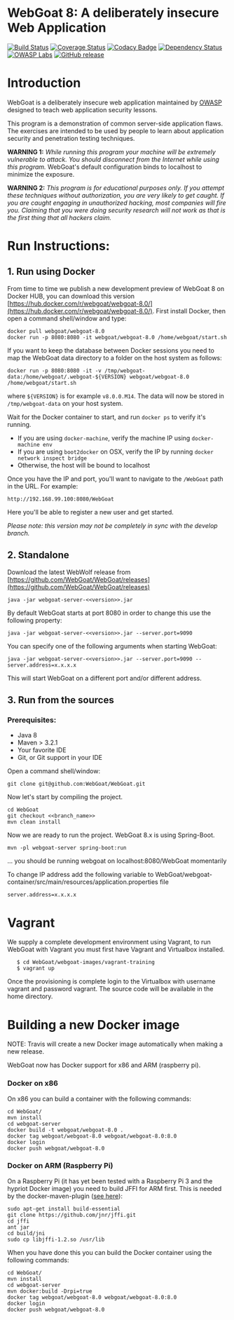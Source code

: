 # WebGoat 8: A deliberately insecure Web Application

[![Build Status](https://travis-ci.org/WebGoat/WebGoat.svg?branch=develop)](https://travis-ci.org/WebGoat/WebGoat)
[![Coverage Status](https://coveralls.io/repos/WebGoat/WebGoat/badge.svg?branch=develop&service=github)](https://coveralls.io/github/WebGoat/WebGoat?branch=master)
[![Codacy Badge](https://api.codacy.com/project/badge/b69ee3a86e3b4afcaf993f210fccfb1d)](https://www.codacy.com/app/dm/WebGoat)
[![Dependency Status](https://www.versioneye.com/user/projects/562da95ae346d7000e0369aa/badge.svg?style=flat)](https://www.versioneye.com/user/projects/562da95ae346d7000e0369aa)
[![OWASP Labs](https://img.shields.io/badge/owasp-lab%20project-f7b73c.svg)](https://www.owasp.org/index.php/OWASP_Project_Inventory#tab=Labs_Projects) 
[![GitHub release](https://img.shields.io/github/release/WebGoat/WebGoat.svg)](https://github.com/WebGoat/WebGoat/releases/latest) 

# Introduction

WebGoat is a deliberately insecure web application maintained by [OWASP](http://www.owasp.org/) designed to teach web
application security lessons.

This program is a demonstration of common server-side application flaws. The
exercises are intended to be used by people to learn about application security and
penetration testing techniques.

**WARNING 1:** *While running this program your machine will be extremely
vulnerable to attack. You should disconnect from the Internet while using
this program.*  WebGoat's default configuration binds to localhost to minimize
the exposure.

**WARNING 2:** *This program is for educational purposes only. If you attempt
these techniques without authorization, you are very likely to get caught. If
you are caught engaging in unauthorized hacking, most companies will fire you.
Claiming that you were doing security research will not work as that is the
first thing that all hackers claim.*

# Run Instructions:

## 1. Run using Docker

From time to time we publish a new development preview of WebGoat 8 on Docker HUB, you can download this version
[https://hub.docker.com/r/webgoat/webgoat-8.0/](https://hub.docker.com/r/webgoat/webgoat-8.0/).
First install Docker, then open a command shell/window and type:

```Shell
docker pull webgoat/webgoat-8.0
docker run -p 8080:8080 -it webgoat/webgoat-8.0 /home/webgoat/start.sh 
```

If you want to keep the database between Docker sessions you need to map the WebGoat data directory to a 
folder on the host system as follows:

```Shell
docker run -p 8080:8080 -it -v /tmp/webgoat-data:/home/webgoat/.webgoat-${VERSION} webgoat/webgoat-8.0 /home/webgoat/start.sh
```

where `${VERSION}` is for example `v8.0.0.M14`. The data will now be stored in `/tmp/webgoat-data` on your host system.

Wait for the Docker container to start, and run `docker ps` to verify it's running.

- If you are using `docker-machine`, verify the machine IP using `docker-machine env`
- If you are using `boot2docker` on OSX, verify the IP by running `docker network inspect bridge`
- Otherwise, the host will be bound to localhost

Once you have the IP and port, you'll want to navigate to the `/WebGoat` path in the URL. For example:

```
http://192.168.99.100:8080/WebGoat
```

Here you'll be able to register a new user and get started.

_Please note: this version may not be completely in sync with the develop branch._

## 2. Standalone 

Download the latest WebWolf release from [https://github.com/WebGoat/WebGoat/releases](https://github.com/WebGoat/WebGoat/releases)

```Shell
java -jar webgoat-server-<<version>>.jar
```

By default WebGoat starts at port 8080 in order to change this use the following property:

```Shell
java -jar webgoat-server-<<version>>.jar --server.port=9090
```

You can specify one of the following arguments when starting WebGoat:

```Shell
java -jar webgoat-server-<<version>>.jar --server.port=9090 --server.address=x.x.x.x
```

This will start WebGoat on a different port and/or different address.


## 3. Run from the sources

### Prerequisites:

* Java 8
* Maven > 3.2.1
* Your favorite IDE
* Git, or Git support in your IDE

Open a command shell/window:

```Shell
git clone git@github.com:WebGoat/WebGoat.git
```

Now let's start by compiling the project.

```Shell
cd WebGoat
git checkout <<branch_name>>
mvn clean install
```

Now we are ready to run the project. WebGoat 8.x is using Spring-Boot.

```Shell
mvn -pl webgoat-server spring-boot:run
```
... you should be running webgoat on localhost:8080/WebGoat momentarily


To change IP address add the following variable to WebGoat/webgoat-container/src/main/resources/application.properties file

```
server.address=x.x.x.x
```

# Vagrant

We supply a complete development environment using Vagrant, to run WebGoat with Vagrant you must first have Vagrant and Virtualbox installed.

```shell
   $ cd WebGoat/webgoat-images/vagrant-training
   $ vagrant up
```

Once the provisioning is complete login to the Virtualbox with username vagrant and password vagrant.
The source code will be available in the home directory.


# Building a new Docker image

NOTE: Travis will create a new Docker image automatically when making a new release.

WebGoat now has Docker support for x86 and ARM (raspberry pi).
### Docker on x86
On x86 you can build a container with the following commands:

```Shell
cd WebGoat/
mvn install
cd webgoat-server
docker build -t webgoat/webgoat-8.0 .
docker tag webgoat/webgoat-8.0 webgoat/webgoat-8.0:8.0
docker login
docker push webgoat/webgoat-8.0
```

### Docker on ARM (Raspberry Pi)
On a Raspberry Pi (it has yet been tested with a Raspberry Pi 3 and the hypriot Docker image) you need to build JFFI for
ARM first. This is needed by the docker-maven-plugin ([see here](https://github.com/spotify/docker-maven-plugin/issues/233)):

```Shell
sudo apt-get install build-essential
git clone https://github.com/jnr/jffi.git
cd jffi
ant jar
cd build/jni
sudo cp libjffi-1.2.so /usr/lib
```

When you have done this you can build the Docker container using the following commands:

```Shell
cd WebGoat/
mvn install
cd webgoat-server
mvn docker:build -Drpi=true
docker tag webgoat/webgoat-8.0 webgoat/webgoat-8.0:8.0
docker login
docker push webgoat/webgoat-8.0
```
